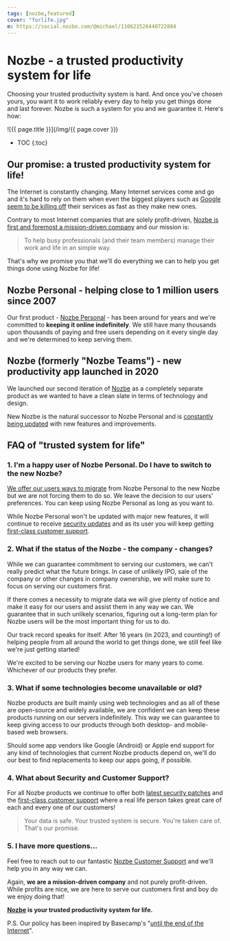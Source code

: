 ```yaml
---
tags: [nozbe,featured]
cover: "forlife.jpg"
m: https://social.nozbe.com/@michael/110621526440722884
---
```


# Nozbe - a trusted productivity system for life

Choosing your trusted productivity system is hard. And once you've chosen yours, you want it to work reliably every day to help you get things done and last forever. Nozbe is such a system for you and we guarantee it. Here's how:

<!--More-->

![{{ page.title }}](/img/{{ page.cover }})

* TOC
{:toc}

## Our promise: a trusted productivity system for life!

The Internet is constantly changing. Many Internet services come and go and it's hard to rely on them when even the biggest players such as [Google seem to be killing off](https://killedbygoogle.com) their services as fast as they make new ones.

Contrary to most Internet companies that are solely profit-driven, [Nozbe is first and foremost a mission-driven company](/nozbe-why/) and our mission is:

> To help busy professionals (and their team members) manage their work and life in an simple way.

That's why we promise you that we'll do everything we can to help you get things done using Nozbe for life!

## Nozbe Personal - helping close to 1 million users since 2007

Our first product - [Nozbe Personal][np] - has been around for years and we're committed to **keeping it online indefinitely**. We still have many thousands upon thousands of paying and free users depending on it every single day and we're determined to keep serving them.

## Nozbe (formerly "Nozbe Teams") - new productivity app launched in 2020

We launched our second iteration of [Nozbe][n] as a completely separate product as we wanted to have a clean slate in terms of technology and design.

New Nozbe is the natural successor to Nozbe Personal and is [constantly being updated](https://nozbe.help/general/release-notes/) with new features and improvements.

## FAQ of "trusted system for life"

### 1. I'm a happy user of Nozbe Personal. Do I have to switch to the new Nozbe?

[We offer our users ways to migrate][nm] from Nozbe Personal to the new Nozbe but we are not forcing them to do so. We leave the decision to our users' preferences. You can keep using Nozbe Personal as long as you want to.

While Nozbe Personal won't be updated with major new features, it will continue to receive [security updates](https://help.nozbe.com/gtd/security/) and as its user you will keep getting [first-class customer support](https://help.nozbe.com).

### 2. What if the status of the Nozbe - the company - changes?

While we can guarantee commitment to serving our customers, we can't really predict what the future brings. In case of unlikely IPO, sale of the company or other changes in company ownership, we will make sure to focus on serving our customers first.

If there comes a necessity to migrate data we will give plenty of notice and make it easy for our users and assist them in any way we can. We guarantee that in such unlikely scenarios, figuring out a long-term plan for Nozbe users will be the most important thing for us to do.

Our track record speaks for itself. After 16 years (in 2023, and counting!) of helping people from all around the world to get things done, we still feel like we're just getting started!

We're excited to be serving our Nozbe users for many years to come. Whichever of our products they prefer.

### 3. What if some technologies become unavailable or old?

Nozbe products are built mainly using web technologies and as all of these are open-source and widely available, we are confident we can keep these products running on our servers indefinitely. This way we can guarantee to keep giving access to our products through both desktop- and mobile- based web browsers.

Should some app vendors like Google (Android) or Apple end support for any kind of technologies that current Nozbe products depend on, we'll do our best to find replacements to keep our apps going, if possible.

### 4. What about Security and Customer Support?

For all Nozbe products we continue to offer both [latest security patches][nss] and the [first-class customer support][ns] where a real life person takes great care of each and every one of our customers!

> Your data is safe. Your trusted system is secure. You're taken care of. That's our promise.

### 5. I have more questions…

Feel free to reach out to our fantastic [Nozbe Customer Support][ns] and we'll help you in any way we can.

Again, **we are a mission-driven company** and not purely profit-driven. While profits are nice, we are here to serve our customers first and boy do we enjoy doing that!

**[Nozbe][n] is your trusted productivity system for life.**

P.S. Our policy has been inspired by Basecamp's "[until the end of the Internet][b]".

[nm]: https://nozbe.com/migrator?c=michaelteam
[b]: https://basecamp.com/about/policies/until-the-end-of-the-internet
[ns]: https://nozbe.com/contact?c=michaelteam
[nss]: https://nozbe.help/general/security/?c=michaelteam
[n]: https://michael.gratis/nozbe
[np]: https://michael.gratis/nozbepersonal